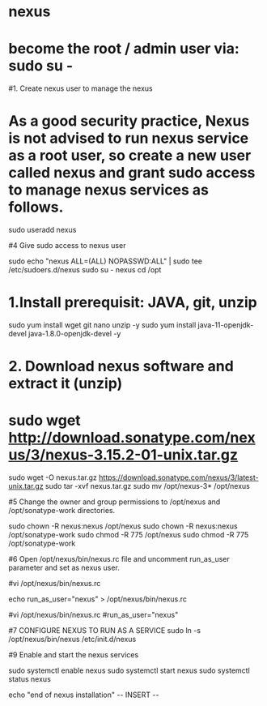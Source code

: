 # nexus


# become the root / admin user via: sudo su -

#1. Create nexus user to manage the nexus
# As a good security practice, Nexus is not advised to run nexus service as a root user, so create a new user called nexus and grant sudo access to manage nexus services as follows.

sudo useradd nexus

#4 Give sudo access to nexus user

sudo echo "nexus ALL=(ALL) NOPASSWD:ALL" | sudo tee /etc/sudoers.d/nexus
sudo su - nexus
cd /opt


# 1.Install prerequisit: JAVA, git, unzip

sudo yum install wget git nano unzip -y
sudo yum install java-11-openjdk-devel java-1.8.0-openjdk-devel -y

# 2. Download nexus software and extract it (unzip)

# sudo wget http://download.sonatype.com/nexus/3/nexus-3.15.2-01-unix.tar.gz

sudo wget -O nexus.tar.gz https://download.sonatype.com/nexus/3/latest-unix.tar.gz
sudo tar -xvf nexus.tar.gz
sudo mv /opt/nexus-3* /opt/nexus

#5 Change the owner and group permissions to /opt/nexus and /opt/sonatype-work directories.

sudo chown -R nexus:nexus /opt/nexus
sudo chown -R nexus:nexus /opt/sonatype-work
sudo chmod -R 775 /opt/nexus
sudo chmod -R 775 /opt/sonatype-work

#6 Open /opt/nexus/bin/nexus.rc file and  uncomment run_as_user parameter and set as nexus user.

#vi /opt/nexus/bin/nexus.rc

echo run_as_user="nexus" > /opt/nexus/bin/nexus.rc

#vi /opt/nexus/bin/nexus.rc
#run_as_user="nexus"

#7 CONFIGURE NEXUS TO RUN AS A SERVICE
sudo ln -s /opt/nexus/bin/nexus /etc/init.d/nexus

#9 Enable and start the nexus services

sudo systemctl enable nexus
sudo systemctl start nexus
sudo systemctl status nexus

echo "end of nexus installation"
-- INSERT --
